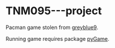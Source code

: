 # TNM095---project

Pacman game stolen from [greyblue9](https://github.com/greyblue9/pacman-python).

Running game requires package [pyGame](https://pypi.org/project/pygame/).
